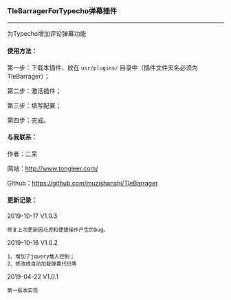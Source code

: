 ### TleBarragerForTypecho弹幕插件
---

为Typecho增加评论弹幕功能

#### 使用方法：
第一步：下载本插件，放在 `usr/plugins/` 目录中（插件文件夹名必须为TleBarrager）；

第二步：激活插件；

第三步：填写配置；

第四步：完成。

#### 与我联系：
作者：二呆

网站：http://www.tongleer.com/

Github：https://github.com/muzishanshi/TleBarrager

#### 更新记录：
2019-10-17 V1.0.3

	修复上次更新因马虎和便捷操作产生的bug。
	
2019-10-16 V1.0.2

	1、增加了jquery载入控制；
	2、修改成自动加载弹幕代码等
	
2019-04-22 V1.0.1

	第一版本实现